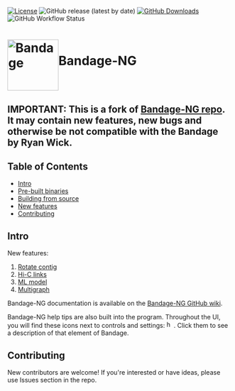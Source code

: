 [![License](https://img.shields.io/badge/licence-GPLv3-blue)](https://www.gnu.org/licenses/gpl-3.0)
![GitHub release (latest by date)](https://img.shields.io/github/v/release/ctlab/BandageNG?include_prereleases)
[![GitHub Downloads](https://img.shields.io/github/downloads/ctlab/BandageNG/total.svg?style=social&logo=github&label=Download)](https://github.com/ctlab/BandageNG/releases)
![GitHub Workflow Status](https://img.shields.io/github/actions/workflow/status/ctlab/BandageNG/test.yml?branch=dev)

# <img src="http://rrwick.github.io/Bandage/images/logo.png" alt="Bandage" width="115" height="115" align="middle">Bandage-NG

## IMPORTANT: This is a fork of <a href="https://github.com/asl/BandageNG">Bandage-NG repo</a>. It may contain new features, new bugs and otherwise be not compatible with the Bandage by Ryan Wick.

## Table of Contents
* [Intro](https://github.com/ctlab/BandageNG#intro)
* [Pre-built binaries](https://github.com/ctlab/BandageNG/wiki#pre-built-binaries)
* [Building from source](https://github.com/ctlab/BandageNG/wiki#prerequisites-for-building-from-the-source-code)
* [New features](https://github.com/ctlab/BandageNG/wiki#prerequisites-for-building-from-the-source-code)
* [Contributing](https://github.com/ctlab/BandageNG#contributing)


## Intro

New features:
1. [Rotate contig](https://github.com/ctlab/BandageNG/wiki#contigs-rotation)
2. [Hi-C links](https://github.com/ctlab/BandageNG/wiki#hi-c-links-visualization)
3. [ML model](https://github.com/ctlab/BandageNG/wiki#predictive-model-visualization)
4. [Multigraph](https://github.com/ctlab/BandageNG/wiki#multigraph-mode)

Bandage-NG documentation is available on the <a href="https://github.com/ctlab/BandageNG/wiki" target="_blank">Bandage-NG GitHub wiki</a>.

Bandage-NG help tips are also built into the program. Throughout the UI, you will find these icons next to controls and settings: <img src="http://rrwick.github.io/Bandage/images/helptext.png" alt="help text icon" width="16" height="16">. Click them to see a description of that element of Bandage.

## Contributing

New contributors are welcome! If you're interested or have ideas, please use Issues section in the repo.
